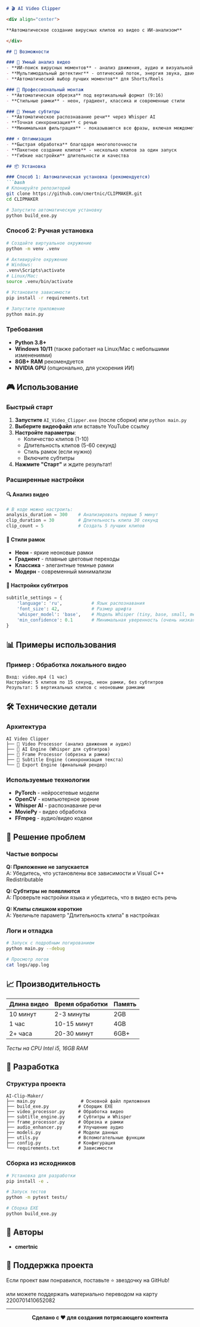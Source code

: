 ```markdown
# 🎬 AI Video Clipper

<div align="center">

**Автоматическое создание вирусных клипов из видео с ИИ-анализом**

</div>

## 🚀 Возможности

### 🎯 Умный анализ видео
- **ИИ-поиск вирусных моментов** - анализ движения, аудио и визуальной активности
- **Мультимодальный детектинг** - оптический поток, энергия звука, движение объектов
- **Автоматический выбор лучших моментов** для Shorts/Reels

### 🎨 Профессиональный монтаж
- **Автоматическая обрезка** под вертикальный формат (9:16)
- **Стильные рамки** - неон, градиент, классика и современные стили

### 📝 Умные субтитры
- **Автоматическое распознавание речи** через Whisper AI
- **Точная синхронизация** с речью
- **Минимальная фильтрация** - показываются все фразы, включая междометия

### ⚡ Оптимизация
- **Быстрая обработка** благодаря многопоточности
- **Пакетное создание клипов** - несколько клипов за один запуск
- **Гибкие настройки** длительности и качества

## 📦 Установка

### Способ 1: Автоматическая установка (рекомендуется)
```bash
# Клонируйте репозиторий
git clone https://github.com/cmertnic/CLIPMAKER.git
cd CLIPMAKER

# Запустите автоматическую установку
python build_exe.py
```

### Способ 2: Ручная установка
```bash
# Создайте виртуальное окружение
python -m venv .venv

# Активируйте окружение
# Windows:
.venv\Scripts\activate
# Linux/Mac:
source .venv/bin/activate

# Установите зависимости
pip install -r requirements.txt

# Запустите приложение
python main.py
```

### Требования
- **Python 3.8+**
- **Windows 10/11** (также работает на Linux/Mac с небольшими изменениями)
- **8GB+ RAM** рекомендуется
- **NVIDIA GPU** (опционально, для ускорения ИИ)

## 🎮 Использование

### Быстрый старт
1. **Запустите** `AI_Video_Clipper.exe` (после сборки) или `python main.py`
2. **Выберите видеофайл** или вставьте YouTube ссылку
3. **Настройте параметры**:
   - Количество клипов (1-10)
   - Длительность клипов (5-60 секунд)
   - Стиль рамок (если нужно)
   - Включите субтитры
4. **Нажмите "Старт"** и ждите результат!

### Расширенные настройки

#### 🔍 Анализ видео
```python
# В коде можно настроить:
analysis_duration = 300    # Анализировать первые 5 минут
clip_duration = 30         # Длительность клипа 30 секунд
clip_count = 5             # Создать 5 лучших клипов
```

#### 🎨 Стили рамок
- **Неон** - яркие неоновые рамки
- **Градиент** - плавные цветовые переходы  
- **Классика** - элегантные темные рамки
- **Модерн** - современный минимализм

#### 📝 Настройки субтитров
```python
subtitle_settings = {
    'language': 'ru',           # Язык распознавания
    'font_size': 42,            # Размер шрифта
    'whisper_model': 'base',    # Модель Whisper (tiny, base, small, medium, large)
    'min_confidence': 0.1       # Минимальная уверенность (очень низкая для всех фраз)
}
```

## 📊 Примеры использования

### Пример : Обработка локального видео
```
Вход: video.mp4 (1 час)
Настройки: 5 клипов по 15 секунд, неон рамки, без субтитров  
Результат: 5 вертикальных клипов с неоновыми рамками
```

## 🛠️ Технические детали

### Архитектура
```
AI Video Clipper
├── 🎥 Video Processor (анализ движения и аудио)
├── 🤖 AI Engine (Whisper для субтитров)
├── 🎨 Frame Processor (обрезка и рамки)
├── 📝 Subtitle Engine (синхронизация текста)
└── 🚀 Export Engine (финальный рендер)
```

### Используемые технологии
- **PyTorch** - нейросетевые модели
- **OpenCV** - компьютерное зрение
- **Whisper AI** - распознавание речи
- **MoviePy** - видео обработка
- **FFmpeg** - аудио/видео кодеки

## 🐛 Решение проблем

### Частые вопросы

**Q: Приложение не запускается**  
A: Убедитесь, что установлены все зависимости и Visual C++ Redistributable

**Q: Субтитры не появляются**  
A: Проверьте настройки языка и убедитесь, что в видео есть речь

**Q: Клипы слишком короткие**  
A: Увеличьте параметр "Длительность клипа" в настройках

### Логи и отладка
```bash
# Запуск с подробным логированием
python main.py --debug

# Просмотр логов
cat logs/app.log
```

## 📈 Производительность

| Длина видео | Время обработки | Память |
|-------------|-----------------|---------|
| 10 минут    | 2-3 минуты      | 2GB     |
| 1 час       | 10-15 минут     | 4GB     |
| 2+ часа     | 20-30 минут     | 6GB+    |

*Тесты на CPU Intel i5, 16GB RAM*

## 🤝 Разработка

### Структура проекта
```
AI-Clip-Maker/
├── main.py                 # Основной файл приложения
├── build_exe.py           # Сборщик EXE
├── video_processor.py     # Обработка видео
├── subtitle_engine.py     # Субтитры и Whisper
├── frame_processor.py     # Обрезка и рамки
├── audio_enhancer.py      # Улучшение аудио
├── models.py              # Модели данных
├── utils.py               # Вспомогательные функции
├── config.py              # Конфигурация
└── requirements.txt       # Зависимости
```

### Сборка из исходников
```bash
# Установка для разработки
pip install -e .

# Запуск тестов
python -m pytest tests/

# Сборка EXE
python build_exe.py
```

## 👥 Авторы

- **cmertnic** 

## 🌟 Поддержка проекта

Если проект вам понравился, поставьте ⭐ звездочку на GitHub! 

или можете поддержать материально переводом на карту 2200701410652082

---

<div align="center">

**Сделано с ❤️ для создания потрясающего контента**

</div>
